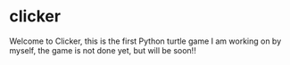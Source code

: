 # clicker

Welcome to Clicker, this is the first Python turtle game I am working on by myself, the game is not done yet, but will be soon!!
